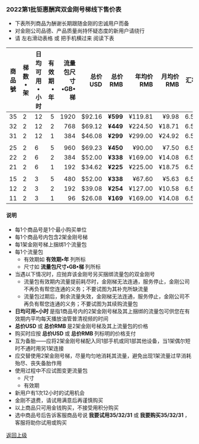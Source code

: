 
### 2022第1批钜惠酬宾双金刚号梯线下售价表

- 下表所列商品为酬谢长期跟随金刚的忠诚用户而备
- 对金刚公司品德、产品质量尚持怀疑态度的新用户请绕行
- 请 左右滑动表格 或 把手机横过来 阅读下表

|商品號|梯数•架|日均可用•小时|有效期•年|流量包尺寸•GB•梯|总价USD|总价RMB|年均价RMB|月均价RMB|汇率|线下限售|
|-----|-----|-------|---:|---:|-------:|------:|------:|----:|---|------|
|35|2|12|5|1920|$92.16| <strong> ¥599|¥119.81|¥9.98 | 6.50 |10,000|
|32|2|12|2|768|$69.12| <strong> ¥449|¥224.50 |¥18.71| 6.50 |10,000 |
|31|2|12|1|384|$46.08| <strong> ¥299|¥299.00 |¥24.92| 6.50 |10,000 |
||||||||||||
|25|2|6|5|960|$69.23| <strong> ¥450|¥90.00|¥7.50| 6.50 |10,000|
|22|2|6|2|384|$52.00| <strong> ¥338|¥169.00 |¥14.08| 6.50 |10,000 |
|21|2|6|1|192|$34.62| <strong> ¥225|¥225.00 |¥18.75| 6.50 |10,000 |
||||||||||||
|15|2|3|5|480|$52.00| <strong> ¥338|¥67.60| ¥5.63 | 6.50 |10,000|
|12|2|3|2|192|$39.08| <strong> ¥254|¥127.00 |¥10.58| 6.50 |10,000 |
|11|2|3|1|96|$26.08| <strong> ¥169|¥169.00 |¥14.08| 6.50 |10,000 |





#### 说明
- 每1个商品号是1个最小购买单位
- 每1个商品号内包含2架金刚号梯
- 每1架金刚号梯上捆绑1个流量包
- 每1个流量包
  - 有效期如<strong> 有效期•年 </strong>列所标
  - 尺寸如<strong> 流量包尺寸•GB•梯 </strong>列所标
- 当遇以下情况时，应抛弃该金刚号另买捆绑流量包的双金刚号
  - 流量包有效期内流量提前耗尽时，金刚梯无法连通，服务停止，金刚公司不再负有帮您连通的义务；不要试图为其补充所缺流量
  - 流量包过期后，剩余流量失效，金刚梯无法连通，服务停止，金刚公司不再负有帮您连通的义务；不要试图为其续购流量包
- <strong>日均可用•小时 </strong>是指1商品号内的2架金刚号梯及其上捆绑的流量包可供您在有效期内平均每天播放油管普清视频的时间
- <strong>总价USD </strong>或<strong> 总价RMB </strong>是2架金刚号梯及其上流量包的价格
- 购买时应按<strong> 总价USD </strong>或<strong> 总价RMB </strong>列标明的价格支付
- 互为备胎——应将2架金刚号梯配入同1部手机或同1部其他设备，当1架偶尔短时不通时用另1架连接
- 应交替使用2架金刚号梯，尽量均匀地消耗其流量，避免出现1架流量过早消耗殆尽、丧失备胎作用
- 使用过程中不应试图变更流量包
  - 尺寸
  - 有效期
- 新用户有1次12小时的试用机会
- 金刚不退费，请试用满意后再谨慎购买
- 以上商品只可用金钱购买，不接受用积分购买
- 选中商品号后告诉客服商品号说<strong> 我要试用35/32/31 </strong>或<strong> 我要购买35/32/31 </strong>，客服将助你试用或购买


[返回上级](https://github.com/a2zitpro/web/blob/master/LadderFree/kkDictionary/Price/KKDTPrice.md)
